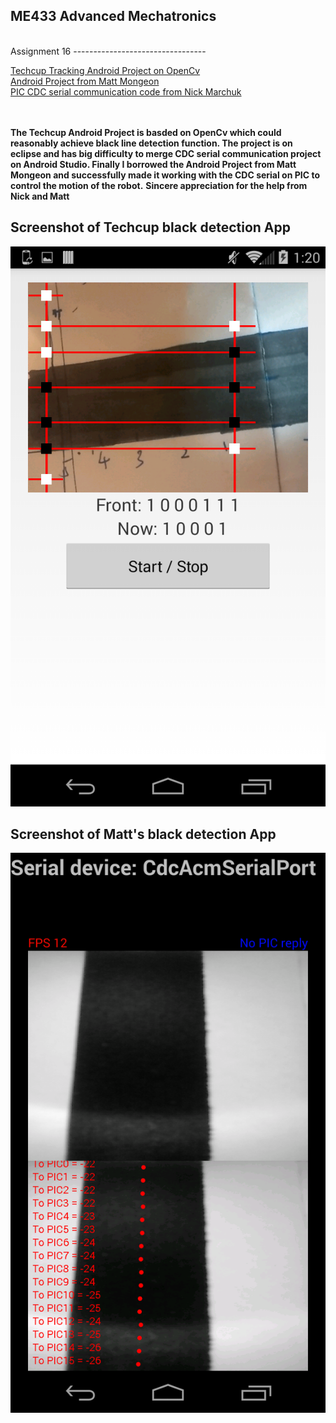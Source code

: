 ME433 Advanced Mechatronics
---------------------------------
<br> 
Assignment 16
---------------------------------

[Techcup Tracking Android Project on OpenCv](https://github.com/hereissunyue/ME433/tree/master/HW10/Helloworld)<br> 
[Android Project from Matt Mongeon](https://github.com/hereissunyue/ME433/tree/master/HW10/Helloworld)<br>
[PIC CDC serial communication code from Nick Marchuk](https://github.com/hereissunyue/ME433/tree/master/HW10/Helloworld)<br>  
<br> 
 
<b>The Techcup Android Project is basded on OpenCv which could reasonably achieve black line detection function. The project is on eclipse and has big difficulty to merge CDC serial communication project on Android Studio. Finally I borrowed the Android Project from Matt Mongeon and successfully made it working with the CDC serial on PIC to control the motion of the robot.</b>
<b>Sincere appreciation for the help from Nick and Matt</b>
<br>

Screenshot of Techcup black detection App
---------------------------------
<img src="https://raw.githubusercontent.com/hereissunyue/ME433/master/HW16/figure/1.jpg">
<br>

Screenshot of Matt's black detection App
---------------------------------
<img src="https://raw.githubusercontent.com/hereissunyue/ME433/master/HW16/figure/2.png">